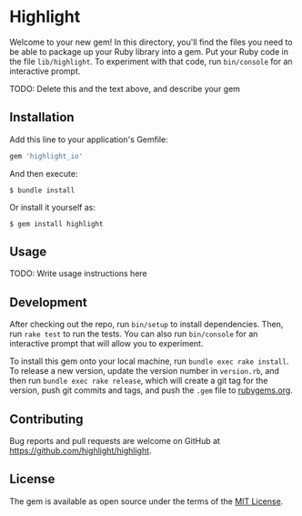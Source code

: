 # Highlight

Welcome to your new gem! In this directory, you'll find the files you need to be able to package up your Ruby library into a gem. Put your Ruby code in the file `lib/highlight`. To experiment with that code, run `bin/console` for an interactive prompt.

TODO: Delete this and the text above, and describe your gem

## Installation

Add this line to your application's Gemfile:

```ruby
gem 'highlight_io'
```

And then execute:

    $ bundle install

Or install it yourself as:

    $ gem install highlight

## Usage

TODO: Write usage instructions here

## Development

After checking out the repo, run `bin/setup` to install dependencies. Then, run `rake test` to run the tests. You can also run `bin/console` for an interactive prompt that will allow you to experiment.

To install this gem onto your local machine, run `bundle exec rake install`. To release a new version, update the version number in `version.rb`, and then run `bundle exec rake release`, which will create a git tag for the version, push git commits and tags, and push the `.gem` file to [rubygems.org](https://rubygems.org).

## Contributing

Bug reports and pull requests are welcome on GitHub at https://github.com/highlight/highlight.


## License

The gem is available as open source under the terms of the [MIT License](https://opensource.org/licenses/MIT).
